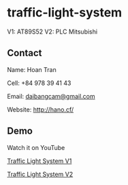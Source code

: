# traffic-light-system
  
 V1: AT89S52
 V2: PLC Mitsubishi
 
## Contact

Name: Hoan Tran

Cell: +84 978 39 41 43

Email: daibangcam@gmail.com

Website: http://hano.cf/

## Demo

Watch it on YouTube 

[Traffic Light System V1](https://youtu.be/d56tqMDrdRA)

[Traffic Light System V2](https://youtu.be/5-hxRq7Euq4)
